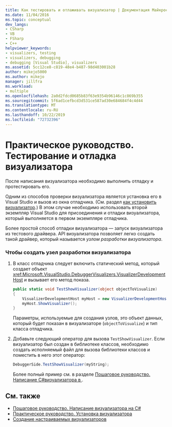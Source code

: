 ```yaml
---
title: Как тестировать и отлаживать визуализатор | Документация Майкрософт
ms.date: 11/04/2016
ms.topic: conceptual
dev_langs:
- CSharp
- VB
- FSharp
- C++
helpviewer_keywords:
- visualizers, testing
- visualizers, debugging
- debugging [Visual Studio], visualizers
ms.assetid: 5cc12ce8-c819-48e4-b487-98d403001b28
author: mikejo5000
ms.author: mikejo
manager: jillfra
ms.workload:
- multiple
ms.openlocfilehash: 2a0d2fdcd0685b83f63e9354b96146c1c869b355
ms.sourcegitcommit: 5f6ad1cefbcd3d531ce587ad30e684684f4c4d44
ms.translationtype: MT
ms.contentlocale: ru-RU
ms.lasthandoff: 10/22/2019
ms.locfileid: "72732396"
---
```

# <a name="how-to-test-and-debug-a-visualizer"></a>Практическое руководство. Тестирование и отладка визуализатора
После написания визуализатора необходимо выполнить отладку и протестировать его.

Одним из способов проверки визуализатора является установка его в Visual Studio и вызов из окна отладчика. (См. раздел [как установить визуализатор](../debugger/how-to-install-a-visualizer.md).) В этом случае необходимо использовать второй экземпляр Visual Studio для присоединения и отладки визуализатора, который выполняется в первом экземпляре отладчика.

Более простой способ отладки визуализатора — запуск визуализатора из тестового драйвера. API визуализатора позволяет легко создать такой драйвер, который называется *узлом разработки визуализатора*.

### <a name="to-create-a-visualizer-development-host"></a>Чтобы создать узел разработки визуализатора

1. В класс отладчика следует включить статический метод, который создает объект <xref:Microsoft.VisualStudio.DebuggerVisualizers.VisualizerDevelopmentHost> и вызывает его метод показа.

    ```csharp
    public static void TestShowVisualizer(object objectToVisualize)
    {
        VisualizerDevelopmentHost myHost = new VisualizerDevelopmentHost(objectToVisualize, typeof(DebuggerSide));
        myHost.ShowVisualizer();
    }
    ```

    Параметры, используемые для создания узлов, это объект данных, который будет показан в визуализаторе (`objectToVisualize`) и тип класса отладчика.

2. Добавьте следующий оператор для вызова `TestShowVisualizer`. Если визуализатор был создан в библиотеке классов, необходимо создать исполняемый файл для вызова библиотеки классов и поместить в него этот оператор:

    ```csharp
    DebuggerSide.TestShowVisualizer(myString);
    ```

    Более полный пример см. в разделе [Пошаговое руководство. Написание C#визуализатора в ](../debugger/walkthrough-writing-a-visualizer-in-csharp.md).

## <a name="see-also"></a>См. также
- [Пошаговое руководство. Написание визуализатора на C#](../debugger/walkthrough-writing-a-visualizer-in-csharp.md)
- [Практическое руководство. Установка визуализатора](../debugger/how-to-install-a-visualizer.md)
- [Создание настраиваемых визуализаторов](../debugger/create-custom-visualizers-of-data.md)
